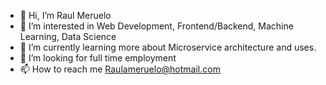 - 👋 Hi, I’m Raul Meruelo
- 👀 I’m interested in Web Development, Frontend/Backend, Machine Learning, Data Science
- 🌱 I’m currently learning more about Microservice architecture and uses. 
- 💞️ I’m looking for full time employment 
- 📫 How to reach me Raulameruelo@hotmail.com

<!---
RMeruelo/RMeruelo is a ✨ special ✨ repository because its `README.md` (this file) appears on your GitHub profile.
You can click the Preview link to take a look at your changes.
--->
